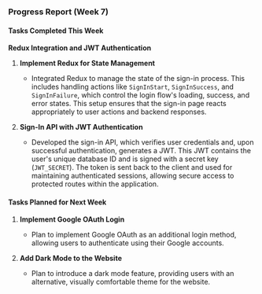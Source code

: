 ### Progress Report (Week 7)

#### Tasks Completed This Week

**Redux Integration and JWT Authentication**

1. **Implement Redux for State Management**
   - Integrated Redux to manage the state of the sign-in process. This includes handling actions like `SignInStart`, `SignInSuccess`, and `SignInFailure`, which control the login flow's loading, success, and error states. This setup ensures that the sign-in page reacts appropriately to user actions and backend responses.

2. **Sign-In API with JWT Authentication**
   - Developed the sign-in API, which verifies user credentials and, upon successful authentication, generates a JWT. This JWT contains the user's unique database ID and is signed with a secret key (`JWT_SECRET`). The token is sent back to the client and used for maintaining authenticated sessions, allowing secure access to protected routes within the application. 

#### Tasks Planned for Next Week

1. **Implement Google OAuth Login**
   - Plan to implement Google OAuth as an additional login method, allowing users to authenticate using their Google accounts.

2. **Add Dark Mode to the Website**
   - Plan to introduce a dark mode feature, providing users with an alternative, visually comfortable theme for the website.